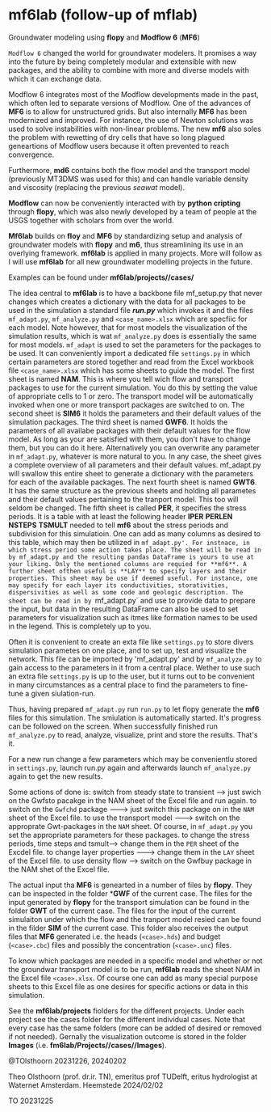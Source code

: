 # mf6lab (follow-up of mflab)

Groundwater modeling using **flopy** and **Modflow 6** (**MF6**)

`Modflow 6` changed the world for groundwater modelers. It promises a way into the future by being completely modular and extensible with new packages, and the ability to combine with more and diverse models with which it can exchange data.

Modflow 6 integrates most of the Modflow developments made in the past, which often led to separate versions of Modflow. One of the advances of **MF6** is to allow for unstructured grids. But also internally **MF6** has been modernized and improved. For instance, the use of Newton solutions was used to solve instabilities with non-linear problems. The new **mf6** also soles the problem with rewetting of dry cells that have so long plagued geneartions of Modflow users because it often prevented to reach convergence.

Furthermore, **md6** contains both the flow model and the transport model (previously MT3DMS was used for this) and can handle variable density and viscosity (replacing the previous *seawat* model).

**Modflow** can now be conveniently interacted with by **python cripting** through **flopy**, which was also newly developed by a team of people at the USGS together with scholars from over the world.

**Mf6lab** builds on **floy** and **MF6** by standardizing setup and analysis of groundwater models with **flopy** and **m6**, thus streamlining its use in an overlying framework. **mf6lab** is applied in many projects. More will follow as I will use **mf6lab** for all new groundwater modelling projects in the future.

Examples can be found under **mf6lab/projects/<project>/cases/<case>**

The idea central to **mf6lab** is to have a backbone file mf_setup.py that never changes which creates a dictionary with the data for all packages to be used in the simulation a standard file ***run.py*** which invokes it and the files `mf_adapt.py`, `mf_analyze.py` and `<case_name>.xlsx` which are specfiic for each model. Note however, that for most models the visualization of the simulation results, which is wat `mf_analyze.py` does is essentially the same for most models. `mf_adapt` is used to set the parameters for the packages to be used. It can conveniently import a dedicated file `settings.py` in which certain parameters are stored together and read from the Excel workbook file `<case_name>.xlsx` which has some sheets to guide the model. The first sheet is named **NAM**. This is where you tell wich flow and transport packages to use for the current simulation. You do this by setting the  value of appropriate cells to 1 or zero. The transport model will be automatically invoked when one or more transport packages are switched to on. The second sheet is **SIM6** it holds the parameters and their default values of the simulation packages. The third sheet is named **GWF6**. It holds the parameters of all availabe packages with their default values for the flow model. As long as your are satisfied with them, you don't have to change them, but you can do it here. Alternatively you can overwrite any parameter in `mf_adapt.py`, whatever is more natural to you. In any case, the sheet gives a complete overview of all parameters and their default values. mf_adapt.py will swallow this entire sheet to generate a dictionary with the parameters for each of the available packages. The next fourth sheet is named **GWT6**. It has the same structure as the previous sheets and holding all parametes and their default values pertaining to the tranport model. This too will seldom be changed. The fifth sheet is called **PER**, it specifies the stress periods. It is a table with at least the following header **IPER** **PERLEN** **NSTEPS** **TSMULT** needed to tell **mf6** about the stress periods and subdivision for this simulatioin. One can add as many columns as desired to this table, which may then be utilized in `mf_adapt.py'. For instnace, in which stress period some action takes place. The sheet will be read in by mf_adapt.py and the resulting pandas DataFrame is yours to use at your liking. Only the mentioned columns are requied for **mf6**. A further sheet ofthen useful is **LAY** to specify layers and their properties. This sheet may be use if deemed useful. For instance, one may specify for each layer its conductivities, storativities, dispersivities as well as some code and geologic description. The sheet can be read in by `mf_adapt.py` and use to provide data to prepare the input, but data in the resulting DataFrame can also be used to set parameters for visualization such as itmes like formation names to be used in the legend. This is completely up to you. 

Often it is convenient to create an exta file like `settings.py` to store divers simulation parametes on one place, and to set up, test and visualize the network. This file can be imported by 'mf_adapt.py' and by `mf_analyze.py` to gain access to the parameters in it from a central place. Wether to use such an extra file `settings.py` is up to the user, but it turns out to be convenient in many circumstances as a central place to find the parameters to fine-tune a given siulation-run.

Thus, having prepared `mf_adapt.py` run `run.py` to let flopy generate the **mf6** files for this simulation. The smiulation is automatically started. It's progress can be followed on the screen. When successfully finished run `mf_analyze.py` to read, analyze, visualize, print and store the results. That's it.

For a new run change a few parameters which may be convenientlu stored in `settings.py`, launch run.py again and afterwards launch `mf_analyze.py` again to get the new results.

Some actions of done is:
switch from steady state to transient --> just swich on the Gwfsto pacakge in the NAM sheet of the Excel file and run again.
to switch on the `Gwfchd` package ---> just switch this package on in the `NAM` sheet of the Excel file.
to use the transport model ---> switch on the approprate Gwt-packages in the `NAM` sheet. Of course, in `mf_adapt.py` you set the appropriate parameters for these packages.
to change the stress periods, time steps and tsmult--> change them in the `PER` sheet of the Excdel file.
to change layer properties ---> change them in the `LAY` sheet of the Excel file.
to use density flow --> switch on the Gwfbuy package in the NAM shet of the Excel file.

The actual input tha **MF6** is genearted in a number of files by **flopy**. They can be inspected in the folder ***GWF** of the current case. The files for the input generated by **flopy** for the transport simulation can be found in the folder **GWT** of the current case. The files for the input of the current simulaiton under which the flow and the tranport model resied can be found in the filder **SIM** of the current case. This folder also receives the output files that **MF6** generated i.e. the heads (`<case>.hds`) and budget (`<case>.cbc`) files and possibly the concentration (`<case>.unc`) files.

To know which packages are needed in a specific model and whether or not the groundwar transport model is to be run, **mf6lab** reads the sheet NAM in the Excel file `<case>.xlsx`. Of course one can add as many special purpose sheets to this Excel file as one desires for specific actions or data in this simulation.

See the **mf6lab/projects** fiolders for the different projects. Under each project see the cases folder for the different individual cases. Note that every case has the same folders (more can be added of desired or removed if not needed). Gernally the visualization outcome is stored in the folder **Images** (i.e. **fm6lab/Projects/<project>/cases/<case>/Images**).

@TOlsthoorn 20231226, 20240202

Theo Olsthoorn (prof. dr.ir. TN), emeritus prof TUDelft, eritus hydrologist at Waternet Amsterdam.
Heemstede 2024/02/02


TO 20231225
